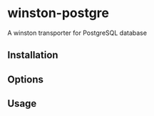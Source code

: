 winston-postgre
===============

A winston transporter for PostgreSQL database

Installation
------------




Options
------------


Usage
------------




